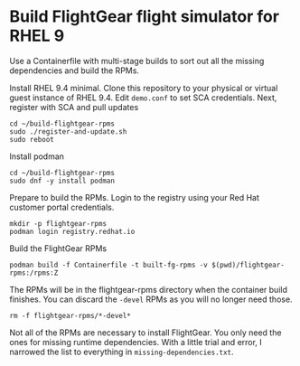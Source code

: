 # Build FlightGear flight simulator for RHEL 9
Use a Containerfile with multi-stage builds to sort out all the missing
dependencies and build the RPMs.

Install RHEL 9.4 minimal. Clone this repository to your physical
or virtual guest instance of RHEL 9.4. Edit `demo.conf` to set SCA
credentials. Next, register with SCA and pull updates

    cd ~/build-flightgear-rpms
    sudo ./register-and-update.sh
    sudo reboot

Install podman

    cd ~/build-flightgear-rpms
    sudo dnf -y install podman

Prepare to build the RPMs. Login to the registry using your Red Hat
customer portal credentials.

    mkdir -p flightgear-rpms
    podman login registry.redhat.io

Build the FlightGear RPMs

    podman build -f Containerfile -t built-fg-rpms -v $(pwd)/flightgear-rpms:/rpms:Z

The RPMs will be in the flightgear-rpms directory when the container
build finishes. You can discard the `-devel` RPMs as you will no longer
need those.

    rm -f flightgear-rpms/*-devel*

Not all of the RPMs are necessary to install FlightGear. You only need
the ones for missing runtime dependencies. With a little trial and error,
I narrowed the list to everything in `missing-dependencies.txt`.
